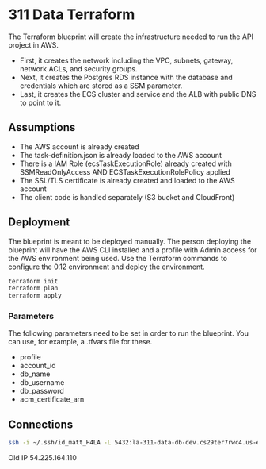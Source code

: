 # 311 Data Terraform

The Terraform blueprint will create the infrastructure needed to run the API project in AWS.

- First, it creates the network including the VPC, subnets, gateway, network ACLs, and security groups.
- Next, it creates the Postgres RDS instance with the database and credentials which are stored as a SSM parameter.
- Last, it creates the ECS cluster and service and the ALB with public DNS to point to it.

## Assumptions

- The AWS account is already created
- The task-definition.json is already loaded to the AWS account
- There is a IAM Role (ecsTaskExecutionRole) already created with SSMReadOnlyAccess AND ECSTaskExecutionRolePolicy applied
- The SSL/TLS certificate is already created and loaded to the AWS account
- The client code is handled separately (S3 bucket and CloudFront)

## Deployment

The blueprint is meant to be deployed manually. The person deploying the blueprint will have the AWS CLI installed and a profile with Admin access for the AWS environment being used. Use the Terraform commands to configure the 0.12 environment and deploy the environment.

```bash
terraform init
terraform plan
terraform apply
```

### Parameters

The following parameters need to be set in order to run the blueprint. You can use, for example, a .tfvars file for these.

- profile
- account_id
- db_name
- db_username
- db_password
- acm_certificate_arn

## Connections

```bash
ssh -i ~/.ssh/id_matt_H4LA -L 5432:la-311-data-db-dev.cs29ter7rwc4.us-east-1.rds.amazonaws.com:5432 ec2-user@34.233.7.31
```


Old IP 54.225.164.110